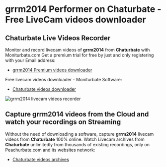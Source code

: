 # grrm2014 Performer on Chaturbate - Free LiveCam videos downloader

## Chaturbate Live Videos Recorder

Monitor and record livecam videos of **grrm2014** from **Chaturbate** with Moniturbate.com
Get a premium trial for free by just and only registering with your Email address:
* [grrm2014 Premium videos downloader](https://moniturbate.com/request-demo-licence-key.html)

Free livecam videos downloader - Moniturbate Software:
* [Chaturbate videos downloader](https://moniturbate.com/moniturbate-download-software.html)

![grrm2014 livecam videos recorder](https://peachurnet.com/templates/moniturbate-software.png)


## Capture grrm2014 videos from the Cloud and watch your recordings on Streaming

Without the need of downloading a software, capture **grrm2014** livecam videos from **Chaturbate** 100% online.
Watch Livecam archives from **Chaturbate** unlimitedly from thousands of existing recordings, only on Peachurbate.com and its websites network:
* [Chaturbate videos archives](https://peachurnet.com/)
